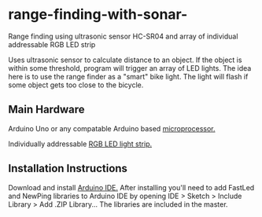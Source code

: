 # range-finding-with-sonar-
Range finding using ultrasonic sensor HC-SR04 and array of individual addressable RGB LED strip

Uses ultrasonic sensor to calculate distance to an object. If the object is within some threshold, program will trigger an array of LED lights. The idea here is to use the range finder as a "smart" bike light. The light will flash if some object gets too close to the bicycle.

## Main Hardware
Arduino Uno or any compatable Arduino based [microprocessor.](https://www.amazon.com/Elegoo-ATmega328P-ATMEGA16U2-Compatible-Arduino/dp/B01EWOE0UU/ref=sr_1_sc_1?ie=UTF8&qid=1497814687&sr=8-1-spell&keywords=elengoo+uno)

Individually addressable [RGB LED light strip.](https://www.amazon.com/gp/product/B01B1I21OM/ref=oh_aui_detailpage_o02_s00?ie=UTF8&psc=1)


## Installation Instructions
Download and install [Arduino IDE.](https://www.arduino.cc/en/Main/Software)
After installing you'll need to add FastLed and NewPing libraries to Arduino IDE by opening IDE > Sketch > Include Library > Add .ZIP Library... The libraries are included in the master.
